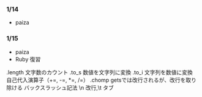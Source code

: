 ### 1/14
- paiza

### 1/15
- paiza
- Ruby 復習

.length 文字数のカウント
.to_s 数値を文字列に変換
.to_i 文字列を数値に変換
自己代入演算子（+=, -=, *=, /=）
.chomp getsでは改行されるが、改行を取り除ける
バックスラッシュ記法
\n 改行,\t タブ